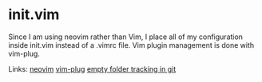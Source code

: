 # init.vim

Since I am using neovim rather than Vim, I place all of my configuration inside init.vim instead of a .vimrc file. Vim plugin management is done with vim-plug.

Links:
[neovim](https://github.com/neovim/neovim)
[vim-plug](https://github.com/junegunn/vim-plug)
[empty folder tracking in git](https://stackoverflow.com/questions/7229885/what-are-the-differences-between-gitignore-and-gitkeep)
